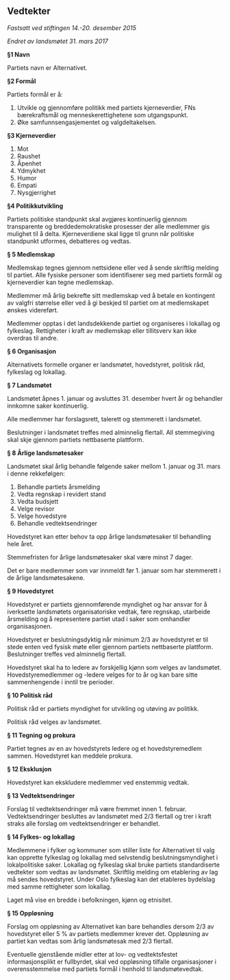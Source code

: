 

Vedtekter
---------
*Fastsatt ved stiftingen 14.-20. desember 2015*

*Endret av landsmøtet 31. mars 2017*

**§1 Navn**

Partiets navn er Alternativet.

**§2 Formål**

Partiets formål er å:

1. Utvikle og gjennomføre politikk med partiets kjerneverdier, FNs bærekraftsmål og menneskerettighetene som utgangspunkt.
2. Øke samfunnsengasjementet og valgdeltakelsen.

**§3 Kjerneverdier**

1. Mot
2. Raushet
3. Åpenhet
4. Ydmykhet
5. Humor
6. Empati
7. Nysgjerrighet

**§4 Politikkutvikling**

Partiets politiske standpunkt skal avgjøres kontinuerlig gjennom transparente og breddedemokratiske prosesser der alle medlemmer gis mulighet til å delta. Kjerneverdiene skal ligge til grunn når politiske standpunkt utformes, debatteres og vedtas.

**§ 5 Medlemskap**

Medlemskap tegnes gjennom nettsidene eller ved å sende skriftlig melding til partiet.
Alle fysiske personer som identifiserer seg med partiets formål og kjerneverdier kan tegne medlemskap.

Medlemmer må årlig bekrefte sitt medlemskap ved å betale en kontingent av valgfri størrelse eller ved å gi beskjed til partiet om at medlemskapet ønskes videreført.

Medlemmer opptas i det landsdekkende partiet og organiseres i lokallag og fylkeslag.
Rettigheter i kraft av medlemskap eller tillitsverv kan ikke overdras til andre.

**§ 6 Organisasjon**

Alternativets formelle organer er landsmøtet, hovedstyret, politisk råd, fylkeslag og lokallag.

**§ 7 Landsmøtet**

Landsmøtet åpnes 1. januar og avsluttes 31. desember hvert år og behandler innkomne saker kontinuerlig.

Alle medlemmer har forslagsrett, talerett og stemmerett i landsmøtet.

Beslutninger i landsmøtet treffes med alminnelig flertall. All stemmegiving skal skje gjennom partiets nettbaserte plattform.

**§ 8 Årlige landsmøtesaker**

Landsmøtet skal årlig behandle følgende saker mellom 1. januar og 31. mars i denne rekkefølgen:

1. Behandle partiets årsmelding
2. Vedta regnskap i revidert stand
3. Vedta budsjett
4. Velge revisor
5. Velge hovedstyre
6. Behandle vedtektsendringer

Hovedstyret kan etter behov ta opp årlige landsmøtesaker til behandling hele året.

Stemmefristen for årlige landsmøtesaker skal være minst 7 dager.

Det er bare medlemmer som var innmeldt før 1. januar som har stemmerett i de årlige landsmøtesakene.

**§ 9 Hovedstyret**

Hovedstyret er partiets gjennomførende myndighet og har ansvar for å iverksette landsmøtets organisatoriske vedtak, føre  regnskap, utarbeide årsmelding og å representere partiet utad i saker som omhandler organisasjonen.

Hovedstyret er beslutningsdyktig når minimum 2/3 av hovedstyret er til stede enten ved fysisk møte eller gjennom partiets nettbaserte plattform. Beslutninger treffes ved alminnelig flertall.

Hovedstyret skal ha to ledere av forskjellig kjønn som velges av landsmøtet. Hovedstyremedlemmer og -ledere velges for to år og kan bare sitte sammenhengende i inntil tre perioder.

**§ 10 Politisk råd**

Politisk råd er partiets myndighet for utvikling og utøving av politikk.

Politisk råd velges av landsmøtet.

**§ 11 Tegning og prokura**

Partiet tegnes av en av hovedstyrets ledere og et hovedstyremedlem sammen. Hovedstyret kan meddele prokura.

**§ 12 Eksklusjon**

Hovedstyret kan ekskludere medlemmer ved enstemmig vedtak.

**§ 13 Vedtektsendringer**

Forslag til vedtektsendringer må være fremmet innen 1. februar. Vedtektsendringer besluttes av landsmøtet med 2/3 flertall og trer i kraft straks alle forslag om vedtektsendringer er behandlet.

**§ 14 Fylkes- og lokallag**

Medlemmene i fylker og kommuner som stiller liste for Alternativet til valg kan opprette fylkeslag og lokallag med selvstendig beslutningsmyndighet i lokalpolitiske saker. Lokallag og fylkeslag skal bruke partiets standardiserte vedtekter som vedtas av landsmøtet. Skriftlig melding om etablering av lag må sendes hovedstyret. Under Oslo fylkeslag kan det etableres bydelslag med samme rettigheter som lokallag.

Laget må vise en bredde i befolkningen, kjønn og etnisitet.

**§ 15 Oppløsning**

Forslag om oppløsning av Alternativet kan bare behandles dersom 2/3 av hovedstyret eller 5 % av partiets medlemmer krever det. Oppløsning av partiet kan vedtas som årlig landsmøtesak med 2/3 flertall.

Eventuelle gjenstående midler etter at lov- og vedtektsfestet informasjonsplikt er fullbyrdet, skal ved oppløsning tilfalle organisasjoner i overensstemmelse med partiets formål i henhold til landsmøtevedtak.
